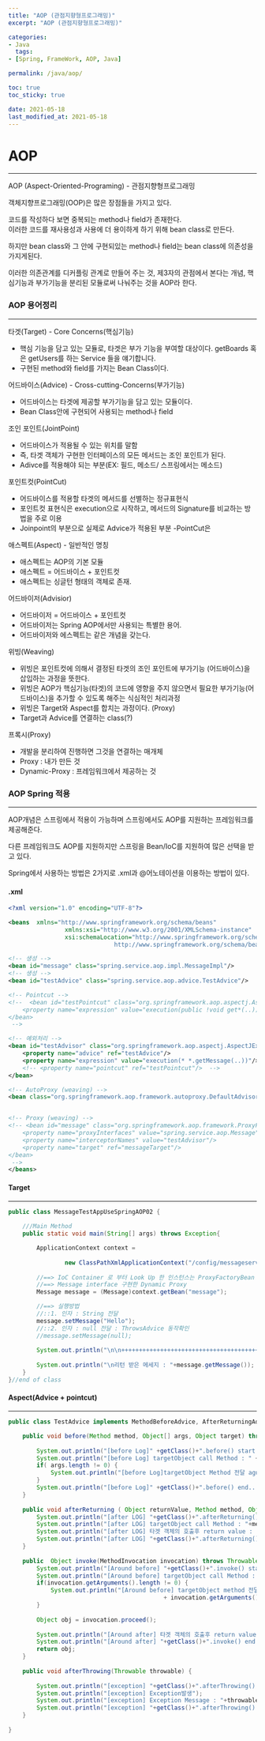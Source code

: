 ```yaml
---
title: "AOP (관점지향형프로그래밍)"
excerpt: "AOP (관점지향형프로그래밍)"

categories:
- Java
  tags:
- [Spring, FrameWork, AOP, Java]

permalink: /java/aop/

toc: true
toc_sticky: true

date: 2021-05-18
last_modified_at: 2021-05-18
---
```


# AOP
---
AOP (Aspect-Oriented-Programing) - 관점지향형프로그래밍

객체지향프로그래밍(OOP)은 많은 장점들을 가지고 있다.

코드를 작성하다 보면 중복되는 method나 field가 존재한다.  
이러한 코드를 재사용성과 사용에 더 용이하게 하기 위해 bean class로 만든다.

하지만 bean class와 그 안에 구현되있는 method나 field는 bean class에 의존성을 가지게된다.

이러한 의존관계를 디커플링 관계로 만들어 주는 것, 제3자의 관점에서 본다는 개념, 핵심기능과 부가기능을 분리된 모듈로써 나눠주는 것을 AOP라 한다. 


### AOP 용어정리
---

타겟(Target) - Core Concerns(핵심기능)

 - 핵심 기능을 담고 있는 모듈로, 타겟은 부가 기능을 부여할 대상이다.
   getBoards 혹은 getUsers를 하는 Service 들을 얘기합니다.
 - 구현된 method와 field를 가지는 Bean Class이다.

어드바이스(Advice) - Cross-cutting-Concerns(부가기능)

 - 어드바이스는 타겟에 제공할 부가기능을 담고 있는 모듈이다.
 - Bean Class안에 구현되어 사용되는 method나 field

조인 포인트(JointPoint)

 - 어드바이스가 적용될 수 있는 위치를 말함
 - 즉, 타겟 객체가 구현한 인터페이스의 모든 메서드는 조인 포인트가 된다.
 - Adivce를 적용해야 되는 부분(EX: 필드, 메소드/ 스프링에서는 메소드)

포인트컷(PointCut)

 - 어드바이스를 적용할 타겟의 메서드를 선별하는 정규표현식
 - 포인트컷 표현식은 execution으로 시작하고, 메서드의 Signature를 비교하는 방법을 주로 이용
 - Joinpoint의 부분으로 실제로 Advice가 적용된 부분
  -PointCut은 

애스펙트(Aspect) - 일반적인 명칭

 - 애스펙트는 AOP의 기본 모듈
 - 애스펙트 = 어드바이스 + 포인트컷
 - 애스펙트는 싱글턴 형태의 객체로 존재.

어드바이저(Advisior)

 - 어드바이저 = 어드바이스 + 포인트컷
 - 어드바이저는 Spring AOP에서만 사용되는 특별한 용어.
 - 어드바이저와 에스펙트는 같은 개념을 갖는다.

위빙(Weaving)

 - 위빙은 포인트컷에 의해서 결정된 타겟의 조인 포인트에 부가기능 (어드바이스)을 삽입하는 과정을 뜻한다.
 - 위빙은 AOP가 핵심기능(타겟)의 코드에 영향을 주지 않으면서 필요한 부가기능(어드바이스)을 추가할 수 있도록 해주는 식심적인 처리과정
 - 위빙은 Target와 Aspect를 합치는 과정이다. (Proxy)
 - Target과 Advice를 연결하는 class(?)

프록시(Proxy)

 - 개발을 분리하여 진행하면 그것을 연결하는 매개체
 - Proxy : 내가 만든 것
 - Dynamic-Proxy : 프레임워크에서 제공하는 것

### AOP Spring 적용
---

AOP개념은 스프링에서 적용이 가능하며 스프링에서도 AOP를 지원하는 프레임워크를 제공해준다.  

다른 프레임워크도 AOP를 지원하지만 스프링을 Bean/IoC를 지원하여 많은 선택을 받고 있다.

Spring에서 사용하는 방법은 2가지로 .xml과 @어노테이션을 이용하는 방법이 있다.

#### .xml

``` xml
<?xml version="1.0" encoding="UTF-8"?>

<beans 	xmlns="http://www.springframework.org/schema/beans"
				xmlns:xsi="http://www.w3.org/2001/XMLSchema-instance"
				xsi:schemaLocation="http://www.springframework.org/schema/beans
							  http://www.springframework.org/schema/beans/spring-beans.xsd">

<!-- 생성 -->							  
<bean id="message" class="spring.service.aop.impl.MessageImpl"/>
<!-- 생성 -->
<bean id="testAdvice" class="spring.service.aop.advice.TestAdvice"/>

<!-- Pointcut -->
<!--  <bean id="testPointcut" class="org.springframework.aop.aspectj.AspectJExpressionPointcut">
	<property name="expression" value="execution(public !void get*(..))"/>
</bean> 
 -->

<!-- 예외처리 -->
<bean id="testAdvisor" class="org.springframework.aop.aspectj.AspectJExpressionPointcutAdvisor">
	<property name="advice" ref="testAdvice"/>
	<property name="expression" value="execution(* *.getMessage(..))"/>
	<!-- <property name="pointcut" ref="testPointcut"/>  -->
</bean>

<!-- AutoProxy (weaving) -->
<bean class="org.springframework.aop.framework.autoproxy.DefaultAdvisorAutoProxyCreator"/>


<!-- Proxy (weaving) -->
<!-- <bean id="message" class="org.springframework.aop.framework.ProxyFactoryBean">
	<property name="proxyInterfaces" value="spring.service.aop.Message"/>  #Target이 인터페이스를 구현하기에 생략가능
	<property name="interceptorNames" value="testAdvisor"/>
	<property name="target" ref="messageTarget"/>
</bean>
 -->
</beans>
```

#### Target
---
```java
public class MessageTestAppUseSpringAOP02 {
	
	///Main Method
	public static void main(String[] args) throws Exception{

		ApplicationContext context = 
		
				new ClassPathXmlApplicationContext("/config/messageservice.xml");
		
		//==> IoC Container 로 부터 Look Up 한 인스턴스는 ProxyFactoryBean 객체가 생성해준 
		//==> Message interface 구현한 Dynamic Proxy
		Message message = (Message)context.getBean("message");

		//==> 실행방법
		//::1. 인자 : String 전달
	    message.setMessage("Hello");
	    //::2. 인자 : null 전달 : ThrowsAdvice 동작확인
		//message.setMessage(null);
	    
	    System.out.println("\n\n+++++++++++++++++++++++++++++++++++++++++++++\n\n");
		
	    System.out.println("\n리턴 받은 메세지 : "+message.getMessage());
	}
}//end of class
```

#### Aspect(Advice + pointcut)
---
```java
public class TestAdvice implements MethodBeforeAdvice, AfterReturningAdvice, ThrowsAdvice, MethodInterceptor {

	public void before(Method method, Object[] args, Object target) throws Throwable {
		
		System.out.println("[before Log]" +getClass()+".before() start....");
		System.out.println("[before Log] targetObject call Method : " +method);
		if( args.length != 0) {
			System.out.println("[before Log]targetObject Method 전달 agument : "+args[0]);
		}
		System.out.println("[before Log]" +getClass()+".before() end....");
	}
	
	public void afterReturning ( Object returnValue, Method method, Object[] args, Object target) throws Throwable{
		System.out.println("[after LOG] "+getClass()+".afterReturning() start....");
		System.out.println("[after LOG] targetObject call Method : "+method);
		System.out.println("[after LOG] 타겟 객체의 호출후 return value : "+returnValue);
		System.out.println("[after LOG] "+getClass()+".afterReturning() end....");
	}
	
	public  Object invoke(MethodInvocation invocation) throws Throwable{
		System.out.println("[Around before] "+getClass()+".invoke() start.....");
		System.out.println("[Around before] targetObject call Method : "+invocation.getMethod());
		if(invocation.getArguments().length != 0) {
			System.out.println("[Around before] targetObject method 전달 argument : "
											+ invocation.getArguments()[0]);
		}
		
		Object obj = invocation.proceed();
		
		System.out.println("[Around after] 타겟 객체의 호출후 return value : "+obj);
		System.out.println("[Around after] "+getClass()+".invoke() end.....");
		return obj;
	}
	
	public void afterThrowing(Throwable throwable) {
		
		System.out.println("[exception] "+getClass()+".afterThrowing() start.....");
		System.out.println("[exception] Exception발생");
		System.out.println("[exception] Exception Message : "+throwable.getMessage());
		System.out.println("[exception] "+getClass()+".afterThrowing() end.....");
	}
	
}
```






